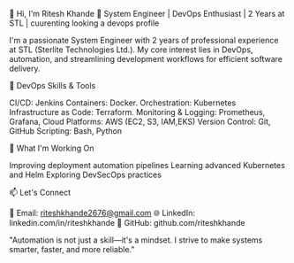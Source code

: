 👋 Hi, I'm Ritesh Khande
💼 System Engineer | DevOps Enthusiast | 2 Years at STL | cuurenting looking a devops profile

I'm a passionate System Engineer with 2 years of professional experience at STL (Sterlite Technologies Ltd.). My core interest lies in DevOps, automation, and streamlining development workflows for efficient software delivery.

🔧 DevOps Skills & Tools

CI/CD: Jenkins
Containers: Docker.
Orchestration: Kubernetes 
Infrastructure as Code: Terraform.
Monitoring & Logging: Prometheus, Grafana,
Cloud Platforms: AWS (EC2, S3, IAM,EKS)
Version Control: Git, GitHub
Scripting: Bash, Python

🚀 What I'm Working On

Improving deployment automation pipelines
Learning advanced Kubernetes and Helm
Exploring DevSecOps practices

📫 Let's Connect

📧 Email: riteshkhande2676@gmail.com
🌐 LinkedIn: linkedin.com/in/riteshkhande 
💼 GitHub: github.com/riteshkhande

"Automation is not just a skill—it's a mindset. I strive to make systems smarter, faster, and more reliable."

